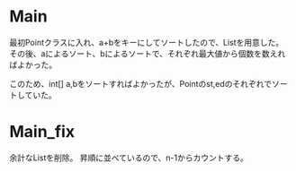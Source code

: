 # Main
最初Pointクラスに入れ、a+bをキーにしてソートしたので、List<Point>を用意した。
その後、aによるソート、bによるソートで、それぞれ最大値から個数を数えればよかった。

このため、int[] a,bをソートすればよかったが、Pointのst,edのそれぞれでソートしていた。

# Main_fix
余計なList<Point>を削除。
昇順に並べているので、n-1からカウントする。
